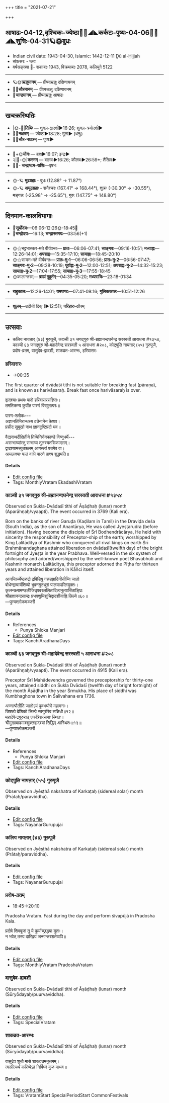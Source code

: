 +++
title = "2021-07-21"

+++
## आषाढः-04-12,वृश्चिकः-ज्येष्ठा🌛🌌◢◣कर्कटः-पुष्यः-04-06🌌🌞◢◣शुचिः-04-31🪐🌞बुधः
- Indian civil date: 1943-04-30, Islamic: 1442-12-11 Ḏū al-Ḥijjah
- संवत्सरः - प्लवः
- वर्षसङ्ख्या 🌛- शकाब्दः 1943, विक्रमाब्दः 2078, कलियुगे 5122
___________________
- 🪐🌞**ऋतुमानम्** — ग्रीष्मऋतुः दक्षिणायनम्
- 🌌🌞**सौरमानम्** — ग्रीष्मऋतुः दक्षिणायनम्
- 🌛**चान्द्रमानम्** — ग्रीष्मऋतुः आषाढः
___________________


## खचक्रस्थितिः
- |🌞-🌛|**तिथिः** — शुक्ल-द्वादशी►16:26; शुक्ल-त्रयोदशी►  
- 🌌🌛**नक्षत्रम्** — ज्येष्ठा►18:28; मूला► (धनुः)  
- 🌌🌞**सौर-नक्षत्रम्** — पुष्यः►  
___________________
- 🌛+🌞**योगः** — ब्रह्म►16:07; इन्द्रः►  
- २|🌛-🌞|**करणम्** — बालवः►16:26; कौलवः►26:59*; तैतिलः►  
- 🌌🌛- **चन्द्राष्टम-राशिः**—वृषभः  
___________________
- 🌞-🪐 **मूढग्रहाः** - बुधः (12.88° → 11.87°)
- 🌞-🪐 **अमूढग्रहाः** - शनैश्चरः (167.41° → 168.44°), शुक्रः (-30.30° → -30.55°), मङ्गलः (-25.98° → -25.65°), गुरुः (147.75° → 148.80°)
___________________


## दिनमान-कालविभागाः
- 🌅**सूर्योदयः**—06:06-12:26🌞️-18:45🌇  
- 🌛**चन्द्रोदयः**—16:13; **चन्द्रास्तमयः**—03:56(+1)  
___________________
- 🌞⚝भट्टभास्कर-मते वीर्यवन्तः— **प्रातः**—06:06-07:41; **साङ्गवः**—09:16-10:51; **मध्याह्नः**—12:26-14:01; **अपराह्णः**—15:35-17:10; **सायाह्नः**—18:45-20:10  
- 🌞⚝सायण-मते वीर्यवन्तः— **प्रातः-मु॰1**—06:06-06:56; **प्रातः-मु॰2**—06:56-07:47; **साङ्गवः-मु॰2**—09:28-10:19; **पूर्वाह्णः-मु॰2**—12:00-12:51; **अपराह्णः-मु॰2**—14:32-15:23; **सायाह्नः-मु॰2**—17:04-17:55; **सायाह्नः-मु॰3**—17:55-18:45  
- 🌞कालान्तरम्— **ब्राह्मं मुहूर्तम्**—04:35-05:20; **मध्यरात्रिः**—23:18-01:34  
___________________
- **राहुकालः**—12:26-14:01; **यमघण्टः**—07:41-09:16; **गुलिककालः**—10:51-12:26  
___________________
- **शूलम्**—उदीची दिक् (►12:51); **परिहारः**–क्षीरम्  
___________________

## उत्सवाः
- कलिय नायऩार् (४३) गुरुपूजै, काञ्ची ३१ जगद्गुरु श्री-ब्रह्मानन्दघनेन्द्र सरस्वती आराधना #१३५४, काञ्ची ६३ जगद्गुरु श्री-महादेवेन्द्र सरस्वती ५ आराधना #२०८, कोट्पुलि नायऩार् (५५) गुरुपूजै, प्रदोष-व्रतम्, वासुदेव-द्वादशी, शाकव्रत-आरम्भः, हरिवासरः
### हरिवासरः
- →00:35



The first quarter of dvādaśī tithi is not suitable for breaking fast (pāraṇa), and is known as harivāsaraḥ. Break fast once harivāsaraḥ is over.

द्वादश्याः प्रथमः पादो हरिवासरसंज्ञितः।  
तमतिक्रम्य कुर्वीत पारणं विष्णुतत्परः॥  
  
पारण-श्लोकः---  
अज्ञानतिमिरान्धस्य व्रतेनानेन केशव।  
प्रसीद सुमुखो नाथ ज्ञानदृष्टिप्रदो भव॥  
  
वैद्यनाथदीक्षितीये तिथिनिर्णयकाण्डे विष्णुधर्मे---  
असम्भाष्यांस्तु सम्भाष्य तुलस्यतसिकादलम्।  
द्वादश्यामच्युतफलम् आगस्त्यं पत्रमेव वा।   
आमलक्याः फलं वापि पारणे प्राश्य शुद्ध्यति॥



#### Details
- [Edit config file](https://github.com/jyotisham/adyatithi/blob/master/time_focus/monthly/ekAdashI/description_only/harivAsaraH.toml)
- Tags: MonthlyVratam EkadashiVratam


### काञ्ची ३१ जगद्गुरु श्री-ब्रह्मानन्दघनेन्द्र सरस्वती आराधना #१३५४

Observed on Śukla-Dvādaśī tithi of Āṣāḍhaḥ (lunar) month (Aparāhṇaḥ/vyaapti). The event occurred in 3769 (Kali era).  


Born on the banks of river Garuḍa (Kaḍilam in Tamil) in the Draviḍa deśa (South India), as the son of Anantārya, He was called Jyeṣṭarudra (before initiation). Having become the disciple of Śrī Bodhendrācārya, He held with sincerity the responsibility of Preceptor-ship of the earth; worshipped by King Lalitāditya of Kashmir who conquered all rival kings on earth Śrī Brahmānandaghana attained liberation on dvādaśī(twelfth day) of the bright fortnight of Jyeṣṭa in the year Prabhava. Well-versed in the six system of philosophy and adored/worshipped by the well-known poet Bhavabhūti and Kashmir monarch Lalitāditya, this preceptor adorned the Pīṭha for thirteen years and attained liberation in Kāñci itself.

आनन्तिर्ज्येष्ठरुद्रो द्रविडिषु गरुडह्रादिनीसीम्नि जातो  
बोधेन्द्राचार्यशिष्यो भुवनगुरुधुरां पालयञ्छीलयुक्तः।  
कृत्स्नक्ष्मामण्डलीजिन्नृपवरललितादित्यनुत्यार्चिताङ्घ्रिः  
श्रीब्रह्मानन्दसान्द्रः प्रभवशुचिशुचिद्वादशीयाह्नि लिल्ये॥६०॥  
—पुण्यश्लोकमञ्जरी



#### Details
- References
  - Punya Shloka Manjari
- [Edit config file](https://github.com/jyotisham/adyatithi/blob/master/mahApuruSha/kAnchI-maTha/lunar_month/tithi/04/12/kAJcI_31_jagadguru_zrI~brahmAnandaghanEndra_sarasvatI_ArAdhanA.toml)
- Tags: KanchiAradhanaDays


### काञ्ची ६३ जगद्गुरु श्री-महादेवेन्द्र सरस्वती ५ आराधना #२०८

Observed on Śukla-Dvādaśī tithi of Āṣāḍhaḥ (lunar) month (Aparāhṇaḥ/vyaapti). The event occurred in 4915 (Kali era).  


Preceptor Śrī Mahādevendra governed the preceptorship for thirty-one years, attained siddhi on Śukla Dvādaśī (twelfth day of bright fortnight) of the month Āṣāḍha in the year Śrmukha. His place of siddhi was Kumbhaghona town in Śalivahana era 1736.

अण्णाश्रौतीति जातोऽयं कुम्भघोणे महामनाः।  
त्रिषष्टो देशिको लिल्ये स्वगुरोरेव सन्निधौ॥१२॥  
महादेवेन्द्रगुरुराड् एकत्रिंशत्समाः स्थितः।  
श्रीमुखाषाढमाश्शुक्लद्वादश्यां सिद्धिम् आस्थितः॥१३॥  
—पुण्यश्लोकमञ्जरी



#### Details
- References
  - Punya Shloka Manjari
- [Edit config file](https://github.com/jyotisham/adyatithi/blob/master/mahApuruSha/kAnchI-maTha/lunar_month/tithi/04/12/kAJcI_63_jagadguru_zrI~mahAdEvEndra_sarasvatI_5_ArAdhanA.toml)
- Tags: KanchiAradhanaDays


### कोट्पुलि नायऩार् (५५) गुरुपूजै

Observed on Jyēṣṭhā nakshatra of Karkaṭaḥ (sidereal solar) month (Prātaḥ/paraviddha). 



#### Details
- [Edit config file](https://github.com/jyotisham/adyatithi/blob/master/mahApuruSha/nAyanAr/sidereal_solar_month/nakshatra/04/18/kOTpuli_nAyan2Ar_%2855%29_gurupUjai.toml)
- Tags: NayanarGurupujai


### कलिय नायऩार् (४३) गुरुपूजै

Observed on Jyēṣṭhā nakshatra of Karkaṭaḥ (sidereal solar) month (Prātaḥ/paraviddha). 



#### Details
- [Edit config file](https://github.com/jyotisham/adyatithi/blob/master/mahApuruSha/nAyanAr/sidereal_solar_month/nakshatra/04/18/kaliya_nAyan2Ar_%2843%29_gurupUjai.toml)
- Tags: NayanarGurupujai


### प्रदोष-व्रतम्
- 18:45→20:10



Pradosha Vratam. Fast during the day and perform śivapūjā in Pradosha Kala.

प्रदोषे  शिवपूजां  तु  ये  कुर्याच्छ्रद्धया  युताः।  
न  भवेत्  तस्य  दारिद्र्यं  जन्मान्तरशतेष्वपि॥



#### Details
- [Edit config file](https://github.com/jyotisham/adyatithi/blob/master/time_focus/monthly/pradoSha/description_only/pradOSa-vratam.toml)
- Tags: MonthlyVratam PradoshaVratam


### वासुदेव-द्वादशी

Observed on Śukla-Dvādaśī tithi of Āṣāḍhaḥ (lunar) month (Sūryōdayaḥ/puurvaviddha). 



#### Details
- [Edit config file](https://github.com/jyotisham/adyatithi/blob/master/devatA/vaiShNava/lunar_month/tithi/04/12/vAsudEva-dvAdazI.toml)
- Tags: SpecialVratam


### शाकव्रत-आरम्भः

Observed on Śukla-Dvādaśī tithi of Āṣāḍhaḥ (lunar) month (Sūryōdayaḥ/puurvaviddha). 

वासुदेव शुचौ मासे शाकव्रतमनुत्तमम्।  
त्वत्प्रीत्यर्थं करिष्येऽहं निर्विघ्नं कुरु माधव॥



#### Details
- [Edit config file](https://github.com/jyotisham/adyatithi/blob/master/general/lunar_month/tithi/04/12/zAkavrata-ArambhaH.toml)
- Tags: VratamStart SpecialPeriodStart CommonFestivals


